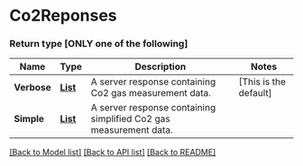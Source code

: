 # Co2Reponses
### Return type [ONLY one of the following]

Name | Type | Description | Notes
------------ | ------------- | ------------- | -------------
**Verbose** | [**List**](ServerRespCo2.md) | A server response containing Co2 gas measurement data. | [This is the default]
**Simple** | [**List**](ServerRespCo2Simple.md) | A server response containing simplified Co2 gas measurement data. |

[[Back to Model list]](../README.md#documentation-for-models) [[Back to API list]](../README.md#documentation-for-api-endpoints) [[Back to README]](../README.md)
